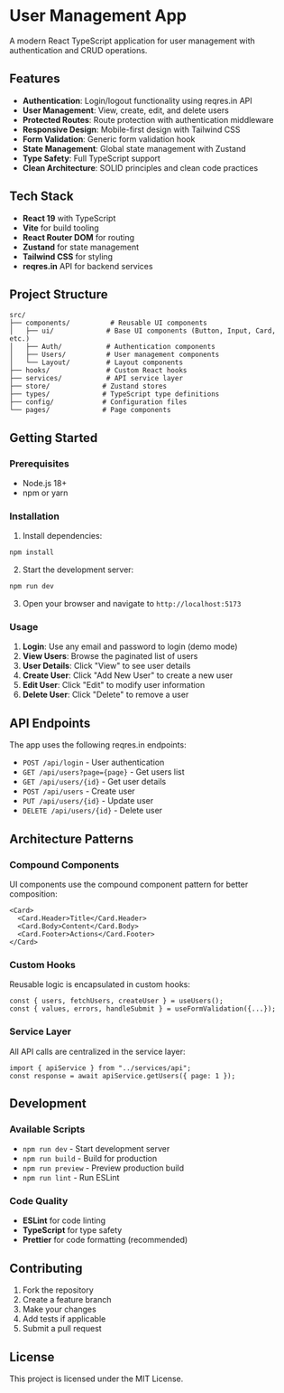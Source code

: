 # User Management App

A modern React TypeScript application for user management with authentication and CRUD operations.

## Features

- **Authentication**: Login/logout functionality using reqres.in API
- **User Management**: View, create, edit, and delete users
- **Protected Routes**: Route protection with authentication middleware
- **Responsive Design**: Mobile-first design with Tailwind CSS
- **Form Validation**: Generic form validation hook
- **State Management**: Global state management with Zustand
- **Type Safety**: Full TypeScript support
- **Clean Architecture**: SOLID principles and clean code practices

## Tech Stack

- **React 19** with TypeScript
- **Vite** for build tooling
- **React Router DOM** for routing
- **Zustand** for state management
- **Tailwind CSS** for styling
- **reqres.in** API for backend services

## Project Structure

```
src/
├── components/          # Reusable UI components
│   ├── ui/             # Base UI components (Button, Input, Card, etc.)
│   ├── Auth/           # Authentication components
│   ├── Users/          # User management components
│   └── Layout/         # Layout components
├── hooks/              # Custom React hooks
├── services/           # API service layer
├── store/             # Zustand stores
├── types/             # TypeScript type definitions
├── config/            # Configuration files
└── pages/             # Page components
```

## Getting Started

### Prerequisites

- Node.js 18+
- npm or yarn

### Installation

1. Install dependencies:

```bash
npm install
```

2. Start the development server:

```bash
npm run dev
```

3. Open your browser and navigate to `http://localhost:5173`

### Usage

1. **Login**: Use any email and password to login (demo mode)
2. **View Users**: Browse the paginated list of users
3. **User Details**: Click "View" to see user details
4. **Create User**: Click "Add New User" to create a new user
5. **Edit User**: Click "Edit" to modify user information
6. **Delete User**: Click "Delete" to remove a user

## API Endpoints

The app uses the following reqres.in endpoints:

- `POST /api/login` - User authentication
- `GET /api/users?page={page}` - Get users list
- `GET /api/users/{id}` - Get user details
- `POST /api/users` - Create user
- `PUT /api/users/{id}` - Update user
- `DELETE /api/users/{id}` - Delete user

## Architecture Patterns

### Compound Components

UI components use the compound component pattern for better composition:

```tsx
<Card>
  <Card.Header>Title</Card.Header>
  <Card.Body>Content</Card.Body>
  <Card.Footer>Actions</Card.Footer>
</Card>
```

### Custom Hooks

Reusable logic is encapsulated in custom hooks:

```tsx
const { users, fetchUsers, createUser } = useUsers();
const { values, errors, handleSubmit } = useFormValidation({...});
```

### Service Layer

All API calls are centralized in the service layer:

```tsx
import { apiService } from "../services/api";
const response = await apiService.getUsers({ page: 1 });
```

## Development

### Available Scripts

- `npm run dev` - Start development server
- `npm run build` - Build for production
- `npm run preview` - Preview production build
- `npm run lint` - Run ESLint

### Code Quality

- **ESLint** for code linting
- **TypeScript** for type safety
- **Prettier** for code formatting (recommended)

## Contributing

1. Fork the repository
2. Create a feature branch
3. Make your changes
4. Add tests if applicable
5. Submit a pull request

## License

This project is licensed under the MIT License.
